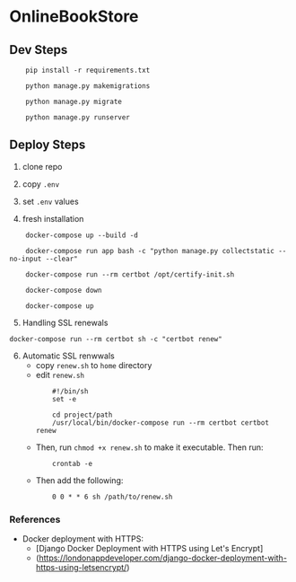 # OnlineBookStore

## Dev Steps

```
    pip install -r requirements.txt
    
    python manage.py makemigrations

    python manage.py migrate
    
    python manage.py runserver
```

## Deploy Steps

1. clone repo

2. copy `.env`

3. set `.env` values

4. fresh installation

```
    docker-compose up --build -d

    docker-compose run app bash -c "python manage.py collectstatic --no-input --clear"
    
    docker-compose run --rm certbot /opt/certify-init.sh

    docker-compose down
    
    docker-compose up
```

5. Handling SSL renewals

```
docker-compose run --rm certbot sh -c "certbot renew"
```

6. Automatic SSL renwwals
    * copy `renew.sh` to `home` directory
    * edit `renew.sh`
        ```
            #!/bin/sh
            set -e
            
            cd project/path
            /usr/local/bin/docker-compose run --rm certbot certbot renew
        ```
    * Then, run `chmod +x renew.sh` to make it executable. Then run:
        ```
            crontab -e
        ```
    * Then add the following:
        ```
            0 0 * * 6 sh /path/to/renew.sh
        ```

### References

* Docker deployment with HTTPS:
    * [Django Docker Deployment with HTTPS using Let's Encrypt]
    * (https://londonappdeveloper.com/django-docker-deployment-with-https-using-letsencrypt/)